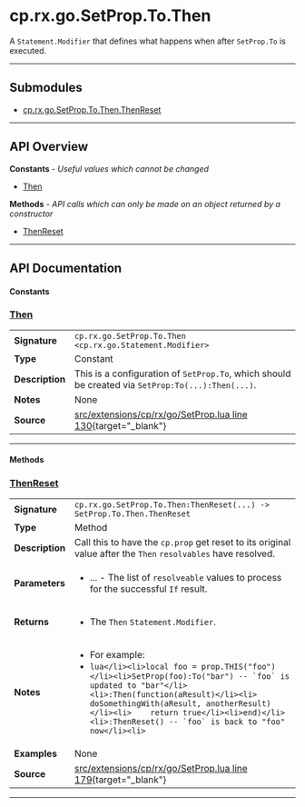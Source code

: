 # cp.rx.go.SetProp.To.Then

A `Statement.Modifier` that defines what happens when after `SetProp.To` is executed.

---

## Submodules
 * [cp.rx.go.SetProp.To.Then.ThenReset](cp.rx.go.SetProp.To.Then.ThenReset.md)

---

## API Overview
**Constants** - _Useful values which cannot be changed_
 * [Then](#then)

**Methods** - _API calls which can only be made on an object returned by a constructor_
 * [ThenReset](#thenreset)


---

## API Documentation

#### Constants


### [Then](#then)

|                                             |                                                                                     |
| --------------------------------------------|-------------------------------------------------------------------------------------|
| **Signature**                               | `cp.rx.go.SetProp.To.Then <cp.rx.go.Statement.Modifier>`                                                                    |
| **Type**                                    | Constant                                                                     |
| **Description**                             | This is a configuration of `SetProp.To`, which should be created via `SetProp:To(...):Then(...)`.                                                                     |
| **Notes**                                   | None |
| **Source**                                  | [src/extensions/cp/rx/go/SetProp.lua line 130](https://github.com/CommandPost/CommandPost/blob/develop/src/extensions/cp/rx/go/SetProp.lua#L130){target="_blank"} |

---

#### Methods


### [ThenReset](#thenreset)

|                                             |                                                                                     |
| --------------------------------------------|-------------------------------------------------------------------------------------|
| **Signature**                               | `cp.rx.go.SetProp.To.Then:ThenReset(...) -> SetProp.To.Then.ThenReset`                                                                    |
| **Type**                                    | Method                                                                     |
| **Description**                             | Call this to have the `cp.prop` get reset to its original value after the `Then` `resolvables` have resolved.                                                                     |
| **Parameters**                              | <ul><li>...  - The list of `resolveable` values to process for the successful `If` result.</li></ul> |
| **Returns**                                 | <ul><li>The `Then` `Statement.Modifier`.</li></ul>          |
| **Notes**                                   | <ul><li>For example:</li><li>```lua</li><li>local foo = prop.THIS("foo")</li><li>SetProp(foo):To("bar") -- `foo` is updated to "bar"</li><li>:Then(function(aResult)</li><li>    doSomethingWith(aResult, anotherResult)</li><li>    return true</li><li>end)</li><li>:ThenReset() -- `foo` is back to "foo" now</li><li>```</li></ul> |
| **Examples**                                | None |
| **Source**                                  | [src/extensions/cp/rx/go/SetProp.lua line 179](https://github.com/CommandPost/CommandPost/blob/develop/src/extensions/cp/rx/go/SetProp.lua#L179){target="_blank"} |

---

